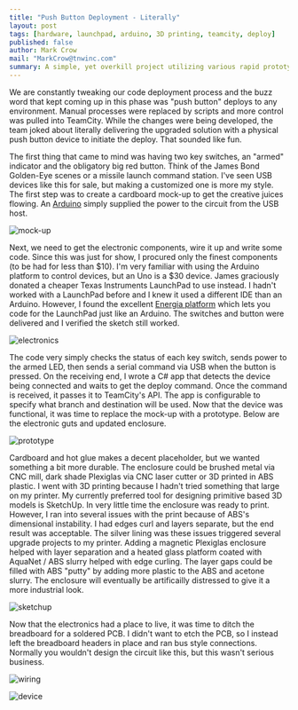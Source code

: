 ```yaml
---
title: "Push Button Deployment - Literally"
layout: post
tags: [hardware, launchpad, arduino, 3D printing, teamcity, deploy]
published: false
author: Mark Crow
mail: "MarkCrow@tnwinc.com"
summary: A simple, yet overkill project utilizing various rapid prototyping systems to create a fun USB device.
---
```


We are constantly tweaking our code deployment process and the buzz word that kept coming up in this phase was "push button" deploys to any environment. Manual processes were replaced by scripts and more control was pulled into TeamCity. While the changes were being developed, the team joked about literally delivering the upgraded solution with a physical push button device to initiate the deploy. That sounded like fun.

The first thing that came to mind was having two key switches, an "armed" indicator and the obligatory big red button. Think of the James Bond Golden-Eye scenes or a missile launch command station. I've seen USB devices like this for sale, but making a customized one is more my style. The first step was to create a cardboard mock-up to get the creative juices flowing. An [Arduino](http://arduino.cc/) simply supplied the power to the circuit from the USB host.

![mock-up](/screenshots/launch_box/mock-up.jpg "First cardboard mock-up, without any real hardware.")

Next, we need to get the electronic components, wire it up and write some code. Since this was just for show, I procured only the finest components (to be had for less than $10). I'm very familiar with using the Arduino platform to control devices, but an Uno is a $30 device. James graciously donated a cheaper Texas Instruments LaunchPad to use instead. I hadn't worked with a LaunchPad before and I knew it used a different IDE than an Arduino. However, I found the excellent [Energia platform](http://energia.nu/) which lets you code for the LaunchPad just like an Arduino. The switches and button were delivered and I verified the sketch still worked.

![electronics](/screenshots/launch_box/electronics_draft.jpg "Arduino and LaunchPad working on the same code. Nice.")

The code very simply checks the status of each key switch, sends power to the armed LED, then sends a serial command via USB when the button is pressed. On the receiving end, I wrote a C# app that detects the device being connected and waits to get the deploy command. Once the command is received, it passes it to TeamCity's API. The app is configurable to specify what branch and destination will be used. Now that the device was functional, it was time to replace the mock-up with a prototype. Below are the electronic guts and updated enclosure.

![prototype](/screenshots/launch_box/prototype.jpg "Prototype design.")

Cardboard and hot glue makes a decent placeholder, but we wanted something a bit more durable. The enclosure could be brushed metal via CNC mill, dark shade Plexiglas via CNC laser cutter or 3D printed in ABS plastic. I went with 3D printing because I hadn't tried something that large on my printer. My currently preferred tool for designing primitive based 3D models is SketchUp. In very little time the enclosure was ready to print. However, I ran into several issues with the print because of ABS's dimensional instability. I had edges curl and layers separate, but the end result was acceptable. The silver lining was these issues triggered several upgrade projects to my printer. Adding a magnetic Plexiglas enclosure helped with layer separation and a heated glass platform coated with AquaNet / ABS slurry helped with edge curling. The layer gaps could be filled with ABS "putty" by adding more plastic to the ABS and acetone slurry. The enclosure will eventually be artificailly distressed to give it a more industrial look.

![sketchup](/screenshots/launch_box/sketchup_model.jpg "Sketchup model.")

Now that the electronics had a place to live, it was time to ditch the breadboard for a soldered PCB. I didn't want to etch the PCB, so I instead left the breadboard headers in place and ran bus style connections. Normally you wouldn't design the circuit like this, but this wasn't serious business.

![wiring](/screenshots/launch_box/wiring.jpg "Device wiring.")

![device](/screenshots/launch_box/final.jpg "Device hooked up to workstation.")
